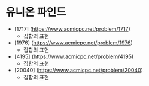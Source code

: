유니온 파인드
==========================================================================================
* [1717] (https://www.acmicpc.net/problem/1717)
  * 집합의 표현
* [1976] (https://www.acmicpc.net/problem/1976)
  * 집합의 표현
* [4195] (https://www.acmicpc.net/problem/4195)
  * 집합의 표현
* [20040] (https://www.acmicpc.net/problem/20040)
  * 집합의 표현